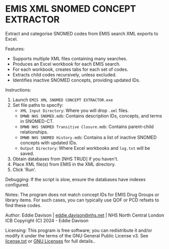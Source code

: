 
EMIS XML SNOMED CONCEPT EXTRACTOR
===================================
Extract and categorise SNOMED codes from EMIS search XML exports to Excel.

Features:
- Supports multiple XML files containing many searches.
- Produces an Excel workbook for each EMIS search.
- For each workbook, creates tabs for each set of codes.
- Extracts child codes recursively, unless excluded.
- Identifies inactive SNOMED concepts, providing updated IDs.

Instructions:
1. Launch `EMIS XML SNOMED CONCEPT EXTRACTOR.exe`
2. Set file paths to specify:
    - `XML Input Directory`: Where you will drop `.xml` files.
    - `DMWB NHS SNOMED.mdb`: Contains description IDs, concepts, and terms in SNOMED-CT.
    - `DMWB NHS SNOMED Transitive Closure.mdb`: Contains parent-child relationships.
    - `DMWB NHS SNOMED History.mdb`: Contains a list of inactive SNOMED concepts with updated IDs.
    - `Output Directory`: Where Excel workbooks and `log.txt` will be saved.
3. Obtain databases from [NHS TRUD] if you haven't.
4. Place XML file(s) from EMIS in the XML directory.
5. Click 'Run'.

Debugging:
If the script is slow, ensure the databases have indexes configured.

Notes:
The program does not match concept IDs for EMIS Drug Groups or library items. For such cases, you can typically use QOF or PCD refsets to find these codes.

Author:
Eddie Davison | eddie.davison@nhs.net | NHS North Central London ICB
Copyright (C) 2024 - Eddie Davison

Licensing:
This program is free software; you can redistribute it and/or modify it under the terms of the GNU General Public License v3. See [license.txt](./license.txt) or [GNU Licenses](https://www.gnu.org/licenses/) for full details..
